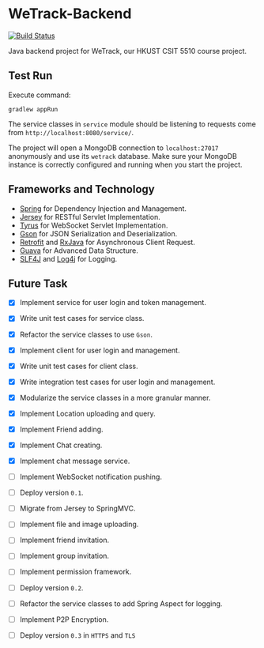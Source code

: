 # WeTrack-Backend

[![Build Status](https://travis-ci.org/WeTrack/WeTrack-Backend.svg?branch=master)](https://travis-ci.org/WeTrack/WeTrack-Backend)

Java backend project for WeTrack, our HKUST CSIT 5510 course project.

## Test Run

Execute command:

```
gradlew appRun
```

The service classes in `service` module should be listening to requests come from `http://localhost:8080/service/`.

The project will open a MongoDB connection to `localhost:27017` anonymously and use its `wetrack` database. Make sure your MongoDB instance is correctly configured and running when you start the project.

## Frameworks and Technology

- [Spring](http://projects.spring.io/spring-framework/) for Dependency Injection and Management.
- [Jersey](https://jersey.java.net/) for RESTful Servlet Implementation.
- [Tyrus](https://tyrus.java.net/) for WebSocket Servlet Implementation.
- [Gson](https://github.com/google/gson) for JSON Serialization and Deserialization.
- [Retrofit](https://square.github.io/retrofit/) and [RxJava](https://github.com/ReactiveX/RxJava) for Asynchronous Client Request.
- [Guava](https://github.com/google/guava) for Advanced Data Structure.
- [SLF4J](http://www.slf4j.org/) and [Log4j](https://logging.apache.org/log4j/1.2/) for Logging.

## Future Task

- [x] Implement service for user login and token management.
- [x] Write unit test cases for service class.
- [x] Refactor the service classes to use `Gson`.
- [x] Implement client for user login and management.
- [x] Write unit test cases for client class.
- [x] Write integration test cases for user login and management.
- [x] Modularize the service classes in a more granular manner.
- [x] Implement Location uploading and query.
- [x] Implement Friend adding.
- [x] Implement Chat creating.
- [x] Implement chat message service.
- [ ] Implement WebSocket notification pushing.
- [ ] Deploy version `0.1`.
- [ ] Migrate from Jersey to SpringMVC.
- [ ] Implement file and image uploading.
- [ ] Implement friend invitation.
- [ ] Implement group invitation.
- [ ] Implement permission framework.
- [ ] Deploy version `0.2`.
- [ ] Refactor the service classes to add Spring Aspect for logging.
- [ ] Implement P2P Encryption.
- [ ] Deploy version `0.3` in `HTTPS` and `TLS`

